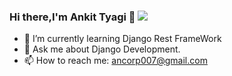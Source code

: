 ### Hi there,I'm Ankit Tyagi 👋                                           <img src="https://www.freepik.com/vectors/study-on-computer/4">


- 🌱 I’m currently learning Django Rest FrameWork                          
- 💬 Ask me about Django Development.
- 📫 How to reach me: ancorp007@gmail.com

